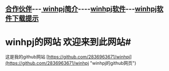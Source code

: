 [合作伙伴](https://2836963671.github.io/合作伙伴.htm "合作伙伴")---[ winhpj简介](https://2836963671.github.io/简介.htm "winhpj简介")----[winhpj软件](https://2836963671.github.io/winhpj软件源.htm "winhpj软件")---[winhpj软件下载提示](https://2836963671.github.io/winhpj软件下载提示.htm)
----------

# winhpj的网站  欢迎来到此网站#
这是我的github网站 [https://github.com/2836963671/winhpj](https://github.com/2836963671/winhpj "winhpj的github网页")
